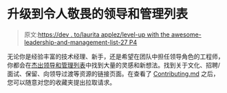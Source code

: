 # 升级到令人敬畏的领导和管理列表

> 原文:[https://dev . to/laurita applez/level-up with the awesome-leadership-and-management-list-27 P4](https://dev.to/lauritaapplez/level-up-with-the-awesome-leadership-and-management-list-27p4)

无论你是经验丰富的技术经理、新手，还是希望在团队中担任领导角色的工程师，你都会在[杰出领导和管理列表](https://github.com/LappleApple/awesome-leading-and-managing)中找到大量的灵感和新想法。找到关于文化、招聘/面试、保留、向领导过渡等资源的链接页面。在查看了 [Contributing.md](https://github.com/LappleApple/awesome-leading-and-managing/blob/master/CONTRIBUTING.md) 之后，您可以随意对您的收藏夹提出拉取请求。